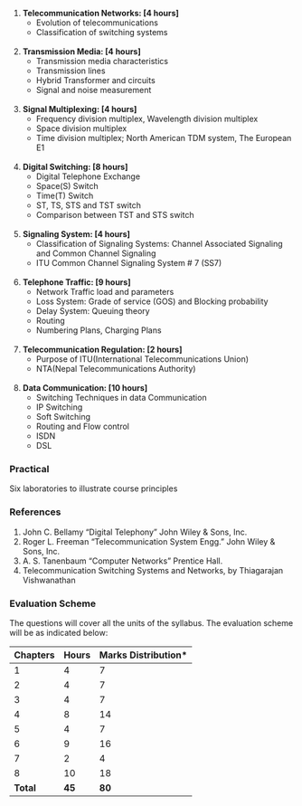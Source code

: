1. **Telecommunication Networks: [4 hours]**
    * Evolution of telecommunications
    * Classification of switching systems
    <br>
2. **Transmission Media: [4 hours]**
    * Transmission media characteristics
    * Transmission lines
    * Hybrid Transformer and circuits
    * Signal and noise measurement
    <br>
3. **Signal Multiplexing: [4 hours]**
    * Frequency division multiplex, Wavelength division multiplex
    * Space division multiplex
    * Time division multiplex; North American TDM system, The European E1
    <br>
4. **Digital Switching: [8 hours]**
    * Digital Telephone Exchange
    * Space(S) Switch
    * Time(T) Switch
    * ST, TS, STS and TST switch
    * Comparison between TST and STS switch
    <br>
5. **Signaling System: [4 hours]**
    * Classification of Signaling Systems: Channel Associated Signaling and Common Channel Signaling
    * ITU Common Channel Signaling System # 7 (SS7)
    <br>
6. **Telephone Traffic: [9 hours]**
    * Network Traffic load and parameters
    * Loss System: Grade of service (GOS) and Blocking probability
    * Delay System: Queuing theory
    * Routing
    * Numbering Plans, Charging Plans
    <br>
7. **Telecommunication Regulation: [2 hours]**
    * Purpose of ITU(International Telecommunications Union)
    * NTA(Nepal Telecommunications Authority)
    <br>
8. **Data Communication: [10 hours]**
    * Switching Techniques in data Communication 
    * IP Switching
    * Soft Switching
    * Routing and Flow control
    * ISDN
    * DSL

### Practical

Six laboratories to illustrate course principles

### References

1. John C. Bellamy “Digital Telephony” John Wiley & Sons, Inc.
2. Roger L. Freeman “Telecommunication System Engg.” John Wiley & Sons, Inc.
3. A. S. Tanenbaum “Computer Networks” Prentice Hall.
4. Telecommunication Switching Systems and Networks, by Thiagarajan Vishwanathan

### Evaluation Scheme

The questions will cover all the units of the syllabus. The evaluation scheme will be as indicated below:

| Chapters  | Hours  | Marks Distribution* |
| --------- | ------ | ------------------- |
| 1         | 4      | 7                   |
| 2         | 4      | 7                   |
| 3         | 4      | 7                   |
| 4         | 8      | 14                  |
| 5         | 4      | 7                   |
| 6         | 9      | 16                  |
| 7         | 2      | 4                   |
| 8         | 10     | 18                  |
| **Total** | **45** | **80**              |

